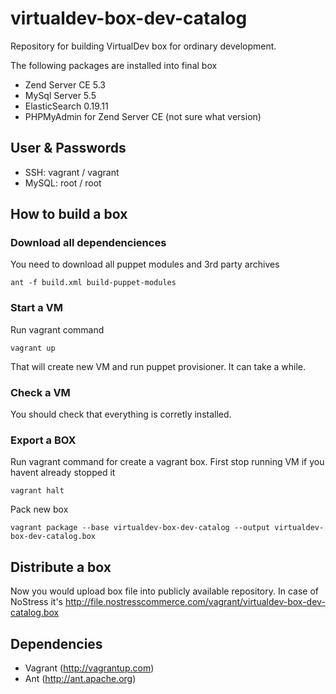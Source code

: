 virtualdev-box-dev-catalog
==========================

Repository for building VirtualDev box for ordinary development.

The following packages are installed into final box
 
 * Zend Server CE 5.3
 * MySql Server 5.5 
 * ElasticSearch 0.19.11
 * PHPMyAdmin for Zend Server CE (not sure what version)

## User & Passwords

 * SSH: vagrant / vagrant
 * MySQL: root / root 

## How to build a box

### Download all dependenciences

You need to download all puppet modules and 3rd party archives

	ant -f build.xml build-puppet-modules   
	

### Start a VM

Run vagrant command

	vagrant up
	
That will create new VM and run puppet provisioner. It can take a while.

### Check a VM

You should check that everything is corretly installed.

### Export a BOX

Run vagrant command for create a vagrant box. 
First stop running VM if you havent already stopped it

	vagrant halt
	
Pack new box

	vagrant package --base virtualdev-box-dev-catalog --output virtualdev-box-dev-catalog.box
	
## Distribute a box

Now you would upload box file into publicly available repository.
In case of NoStress it's http://file.nostresscommerce.com/vagrant/virtualdev-box-dev-catalog.box

## Dependencies

 * Vagrant (http://vagrantup.com)
 * Ant (http://ant.apache.org) 	